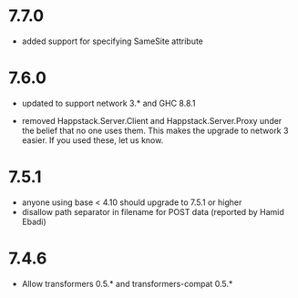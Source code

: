 7.7.0
=====

 - added support for specifying SameSite attribute

7.6.0
=====

 - updated to support network 3.* and GHC 8.8.1

 - removed Happstack.Server.Client and Happstack.Server.Proxy under the
   belief that no one uses them. This makes the upgrade to network 3
   easier. If you used these, let us know.

7.5.1
=====

 - anyone using base < 4.10 should upgrade to 7.5.1 or higher
 - disallow path separator in filename for POST data (reported by Hamid Ebadi)

7.4.6
=====

 - Allow transformers 0.5.* and transformers-compat 0.5.*


